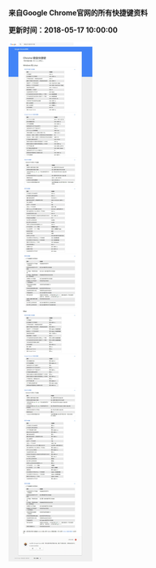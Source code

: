 **来自Google Chrome官网的所有快捷键资料**

**更新时间：2018-05-17 10:00:00**

![Google Chrome 快捷键](../assets/images/chrome_shortcutkeys.png)